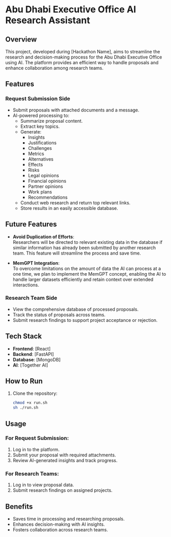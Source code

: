 # Abu Dhabi Executive Office AI Research Assistant  

## Overview  
This project, developed during [Hackathon Name], aims to streamline the research and decision-making process for the Abu Dhabi Executive Office using AI. The platform provides an efficient way to handle proposals and enhance collaboration among research teams.  

## Features  

### Request Submission Side  
- Submit proposals with attached documents and a message.  
- AI-powered processing to:  
  - Summarize proposal content.  
  - Extract key topics.  
  - Generate:  
    - Insights  
    - Justifications  
    - Challenges  
    - Metrics  
    - Alternatives  
    - Effects  
    - Risks  
    - Legal opinions  
    - Financial opinions  
    - Partner opinions  
    - Work plans  
    - Recommendations  
  - Conduct web research and return top relevant links.  
  - Store results in an easily accessible database.  

## Future Features  

- **Avoid Duplication of Efforts**:  
  Researchers will be directed to relevant existing data in the database if similar information has already been submitted by another research team. This feature will streamline the process and save time.  

- **MemGPT Integration**:  
  To overcome limitations on the amount of data the AI can process at a one time, we plan to implement the MemGPT concept, enabling the AI to handle larger datasets efficiently and retain context over extended interactions.  

### Research Team Side  
- View the comprehensive database of processed proposals.  
- Track the status of proposals across teams.  
- Submit research findings to support project acceptance or rejection.  

## Tech Stack  
- **Frontend**: [React]  
- **Backend**: [FastAPI]  
- **Database**: [MongoDB]  
- **AI**: [Together AI]  

## How to Run  

1. Clone the repository:  
   ```bash
   chmod +x run.sh
   sh ./run.sh

## Usage  

### For Request Submission:  
1. Log in to the platform.  
2. Submit your proposal with required attachments.  
3. Review AI-generated insights and track progress.  

### For Research Teams:  
1. Log in to view proposal data.  
2. Submit research findings on assigned projects.  

## Benefits  
- Saves time in processing and researching proposals.  
- Enhances decision-making with AI insights.  
- Fosters collaboration across research teams.  
  

